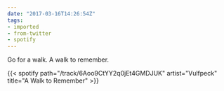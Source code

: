```yaml
---
date: "2017-03-16T14:26:54Z"
tags:
- imported
- from-twitter
- spotify
---
```

Go for a walk. A walk to remember.

{{< spotify path="/track/6Aoo9CtYY2q0jEt4GMDJUK" artist="Vulfpeck" title="A Walk to Remember" >}}
